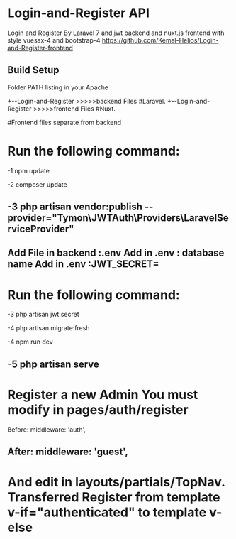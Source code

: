 # Login-and-Register API
Login and Register By Laravel 7 and jwt backend and nuxt.js frontend with style vuesax-4 and bootstrap-4 
https://github.com/Kemal-Helios/Login-and-Register-frontend

## Build Setup

Folder PATH listing in your Apache

+--Login-and-Register >>>>>backend Files #Laravel.
+--Login-and-Register >>>>>frontend Files #Nuxt.

#Frontend files separate from backend

# Run the following command:

-1 npm update 

-2 composer update

-3 php artisan vendor:publish --provider="Tymon\JWTAuth\Providers\LaravelServiceProvider"
---------------------------

Add File in backend :.env
Add in .env : database name
Add in .env :JWT_SECRET=
---------------------------
# Run the following command:

-3 php artisan jwt:secret

-4 php artisan migrate:fresh

-4 npm run dev

-5 php artisan serve
---------------------------
# Register a new Admin You must modify in pages/auth/register 

Before: middleware: 'auth',

After: middleware: 'guest',
---------------------------
# And edit in layouts/partials/TopNav. Transferred Register from template v-if="authenticated"  to  template v-else 
